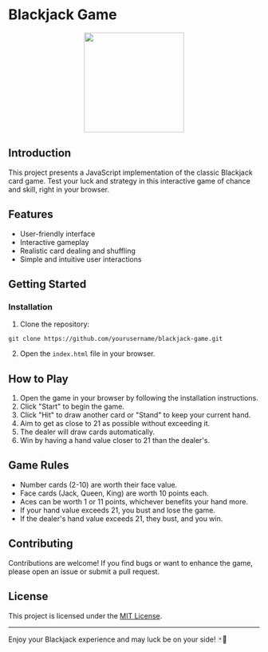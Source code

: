 # Blackjack Game

<div align="center" height=50px>

<img src="https://github.com/rielara/blackjack/assets/78863735/571b2ffc-b53b-42f6-8fe0-8844b7d9bfc5" width="200">
  
</div>

## Introduction

This project presents a JavaScript implementation of the classic Blackjack card game. Test your luck and strategy in this interactive game of chance and skill, right in your browser.

## Features

- User-friendly interface
- Interactive gameplay
- Realistic card dealing and shuffling
- Simple and intuitive user interactions

## Getting Started

### Installation

1. Clone the repository:

```git clone https://github.com/yourusername/blackjack-game.git```


2. Open the `index.html` file in your browser.

## How to Play

1. Open the game in your browser by following the installation instructions.
2. Click "Start" to begin the game.
3. Click "Hit" to draw another card or "Stand" to keep your current hand.
4. Aim to get as close to 21 as possible without exceeding it.
5. The dealer will draw cards automatically.
6. Win by having a hand value closer to 21 than the dealer's.

## Game Rules

- Number cards (2-10) are worth their face value.
- Face cards (Jack, Queen, King) are worth 10 points each.
- Aces can be worth 1 or 11 points, whichever benefits your hand more.
- If your hand value exceeds 21, you bust and lose the game.
- If the dealer's hand value exceeds 21, they bust, and you win.

## Contributing

Contributions are welcome! If you find bugs or want to enhance the game, please open an issue or submit a pull request.

## License

This project is licensed under the [MIT License](LICENSE).

---

Enjoy your Blackjack experience and may luck be on your side! 🃏🎉

